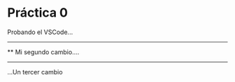  # Práctica 0

Probando el VSCode...

***********************
**  Mi segundo cambio....
*************************

...Un tercer cambio